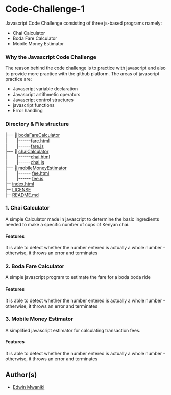 # Code-Challenge-1
Javascript Code Challenge consisting of three js-based programs namely:
+ Chai Calculator
+ Boda Fare Calculator
+ Mobile Money Estimator

### Why the Javascript Code Challenge
The reason behind the code challenge is to practice with javascript and also to provide more practice with the github platform. The areas of javascript practice are:
+ Javascript variable declaration
+ Javascript artithmetic operators
+ Javascript control structures
+ javascript functions
+ Error handling


### Directory & File structure

|--- :file_folder: [bodaFareCalculator](./bodaFareCalculator) 
<br/>|&nbsp;&nbsp;&nbsp;&nbsp;&nbsp;&nbsp;&nbsp;&nbsp;|------[fare.html](./bodaFareCalculator/fare.html)
<br/>|&nbsp;&nbsp;&nbsp;&nbsp;&nbsp;&nbsp;&nbsp;&nbsp;|------[fare.js](./bodaFareCalculator/fare.js)
<br/>
|--- :file_folder: [chaiCalculator](./chaiCalculator)
<br/>|&nbsp;&nbsp;&nbsp;&nbsp;&nbsp;&nbsp;&nbsp;&nbsp;|------[chai.html](./dir1/file11.ext)
<br/>|&nbsp;&nbsp;&nbsp;&nbsp;&nbsp;&nbsp;&nbsp;&nbsp;|------[chai.js](./dir1/file12.ext)
<br/>
|--- :file_folder: [mobileMoneyEstimator](./mobileMoneyEstimator)
<br/>|&nbsp;&nbsp;&nbsp;&nbsp;&nbsp;&nbsp;&nbsp;&nbsp;|------ [fee.html](./mobileMoneyEstimator/fee.html)
<br/>|&nbsp;&nbsp;&nbsp;&nbsp;&nbsp;&nbsp;&nbsp;&nbsp;|------ [fee.js](./mobileMoneyEstimator/fee.js)
<br/>|-- [index.html](./index.html)
<br/>|-- [LICENSE](./LICENSE)
<br/>|-- [README.md](./README.md)

### 1. Chai Calculator
A simple Calculator made in javascript to determine the basic ingredients needed to make a specific number of cups of Kenyan chai.
#### Features
It is able to detect whether the number entered is actually a whole number - otherwise, it throws an error and terminates


### 2. Boda Fare Calculator
A simple javascript program to estimate the fare for a boda boda ride
#### Features
It is able to detect whether the number entered is actually a whole number - otherwise, it throws an error and terminates

### 3. Mobile Money Estimator
A simplified javascript estimator for calculating transaction fees.
#### Features
It is able to detect whether the number entered is actually a whole number - otherwise, it throws an error and terminates


## Author(s)
- [Edwin Mwaniki](https://github.com/edwin3v3)
